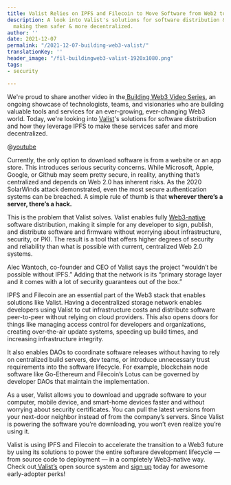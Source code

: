 ```yaml
---
title: Valist Relies on IPFS and Filecoin to Move Software from Web2 to Web3
description: A look into Valist's solutions for software distribution & how IPFS is
  making them safer & more decentralized.
author: ''
date: 2021-12-07
permalink: "/2021-12-07-building-web3-valist/"
translationKey: ''
header_image: "/fil-buildingweb3-valist-1920x1080.png"
tags:
- security

---
```

We're proud to share another video in the[ Building Web3 Video Series](https://www.youtube.com/playlist?list=PL_0VrY55uV1-THfh1GVoE6v0SxKO9M0gs), an ongoing showcase of technologists, teams, and visionaries who are building valuable tools and services for an ever-growing, ever-changing Web3 world. Today, we're looking into [Valist](https://valist.io/)'s solutions for software distribution and how they leverage IPFS to make these services safer and more decentralized.

@[youtube](7ak6PQPDBkk)

Currently, the only option to download software is from a website or an app store. This introduces serious security concerns. While Microsoft, Apple, Google, or Github may seem pretty secure, in reality, anything that’s centralized and depends on Web 2.0 has inherent risks. As the 2020 SolarWinds attack demonstrated, even the most secure authentication systems can be breached. A simple rule of thumb is that **wherever there’s a server, there’s a hack.**

This is the problem that Valist solves. Valist enables fully [Web3-native](https://medium.com/valist/how-the-internet-is-secured-and-a-web-3-0-approach-to-signed-software-distribution-a841ad377060) software distribution, making it simple for any developer to sign, publish, and distribute software and firmware without worrying about infrastructure, security, or PKI. The result is a tool that offers higher degrees of security and reliability than what is possible with current, centralized Web 2.0 systems.

Alec Wantoch, co-founder and CEO of Valist says the project “wouldn’t be possible without IPFS.” Adding that the network is its “primary storage layer and it comes with a lot of security guarantees out of the box.”

IPFS and Filecoin are an essential part of the Web3 stack that enables solutions like Valist. Having a decentralized storage network enables developers using Valist to cut infrastructure costs and distribute software peer-to-peer without relying on cloud providers. This also opens doors for things like managing access control for developers and organizations, creating over-the-air update systems, speeding up build times, and increasing infrastructure integrity.

It also enables DAOs to coordinate software releases without having to rely on centralized build servers, dev teams, or introduce unnecessary trust requirements into the software lifecycle. For example, blockchain node software like Go-Ethereum and Filecoin’s Lotus can be governed by developer DAOs that maintain the implementation.

As a user, Valist allows you to download and upgrade software to your computer, mobile device, and smart-home devices faster and without worrying about security certificates. You can pull the latest versions from your next-door neighbor instead of from the company’s servers. Since Valist is powering the software you’re downloading, you won’t even realize you’re using it.

Valist is using IPFS and Filecoin to accelerate the transition to a Web3 future by using its solutions to power the entire software development lifecycle — from source code to deployment — in a completely Web3-native way. Check out[ Valist’s](http://valist.io/) open source system and [sign up](https://app.valist.io/) today for awesome early-adopter perks!